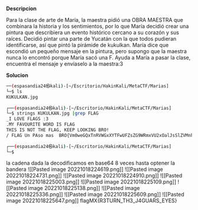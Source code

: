 **Descripcion**

Para la clase de arte de María, la maestra pidió una OBRA MAESTRA que combinara la historia y los sentimientos, por lo que María decidió crear una pintura que describiera un evento histórico cercano a su corazón y sus raíces. Decidió pintar una parte de Yucatán con la que todos pudieran identificarse, así que pintó la pirámide de kukulkan. María dice que escondió un pequeño mensaje en la pintura, pero supongo que la maestra nunca lo encontró porque María sacó una F. Ayuda a María a pasar la clase, encuentra el mensaje y envíaselo a la maestra:3

**Solucion**
```bash
──(espasandia24㉿kali)-[~/Escritorio/HakinKali/MetaCTF/Marias]
└─$ ls
KUKULKAN.jpg
                                                                                 
┌──(espasandia24㉿kali)-[~/Escritorio/HakinKali/MetaCTF/Marias]
└─$ strings KUKULKAN.jpg |grep FLAG     
_I LOVE FLAGS :3 
.MY FAVOURITE WORD IS FLAG 
THIS IS NOT THE FLAG, KEEP LOOKING BRO! 
/ FLAG Un PAso mas  BRO{Vm0weGQxTnRVWGxXYTFwUFZsZG9WRmxVU2xOalJsSlZVMnhPVlUxV2NEQlVWbEpUWVdzeFYxTnNhRmRpVkZaUVZrUktTMUl5VGtsaVJtUk9ZbTFvZVZadE1YcGxSbGw0Vkc1V2FsSnNXazlXYlRWRFYxWmFkR1JIUmxSTlZYQjVWR3hhYjFSc1duTmpSVGxhWWxoU1RGWnNXbUZXVmtaMFVteHdWMkpJUWpaV1ZFa3hWREZhV0ZOclpHcFNWR3hZV1ZSS1VrMUdWWGRYYlVacVZtdHdlbGRyV210VWJGcDFVV3R3VjJGcmJ6QlZla1pYVmpGa2NsWnNTbGRTTTAwMQ==}   x
                                                                                 
┌──(espasandia24㉿kali)-[~/Escritorio/HakinKali/MetaCTF/Marias]
└─$ 

```
la cadena dada la decodificamos en base64 8 veces hasta optener la bandera
![[Pasted image 20221018224619.png]]
![[Pasted image 20221018224731.png]]
![[Pasted image 20221018224910.png]]
![[Pasted image 20221018225003.png]]
![[Pasted image 20221018225109.png]]
![[Pasted image 20221018225138.png]]
![[Pasted image 20221018225336.png]]
![[Pasted image 20221018225609.png]]
![[Pasted image 20221018225647.png]]
flagMX{R3TURN_TH3_J4GUARS_EYES}